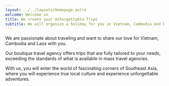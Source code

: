 ```yaml
---
layout: ../../layouts/Homepage.astro
welcome: Welcome in 
title: We create your Unforgettable Trips
subtitle: We will organize a holiday for you in Vietnam, Cambodia and Laos. Just how you like it. On your terms.
---
```

We are passionate about traveling and want to share our love for Vietnam, Cambodia and Laos with you.

Our boutique travel agency offers trips that are fully tailored to your needs, exceeding the standards of what is available in mass travel agencies.

With us, you will enter the world of fascinating corners of Southeast Asia, where you will experience true local culture and experience unforgettable adventures.